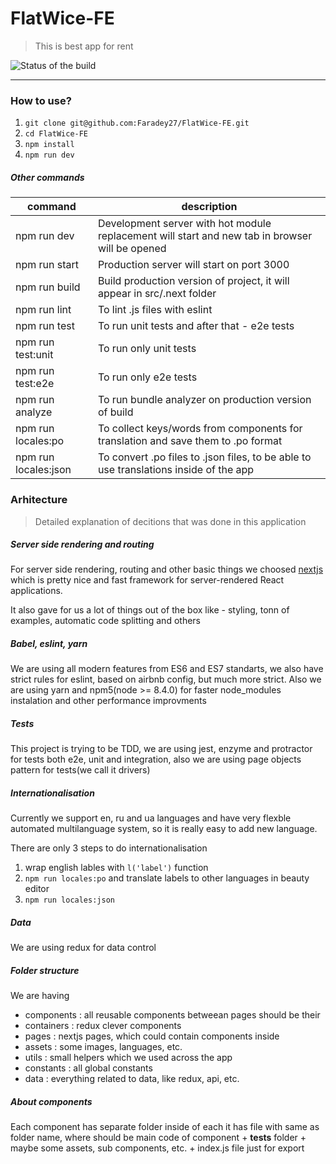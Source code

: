 # FlatWice-FE
> This is best app for rent

![Status of the build](https://circleci.com/gh/Faradey27/FlatWice-FE.png?style=shield&circle-token=8e31470241d9317a51a5a6dba9cea10971141a5c)

---

### How to use?

1. ```git clone git@github.com:Faradey27/FlatWice-FE.git```
2. ```cd FlatWice-FE```
3. ```npm install```
4. ```npm run dev```

##### Other commands

| command | description |
|----------|-------------|
| npm run dev | Development server with hot module replacement will start and new tab in browser will be opened  |
| npm run start | Production server will start on port 3000  |
| npm run build | Build production version of project, it will appear in src/.next folder  |
| npm run lint | To lint .js files with eslint  |
| npm run test | To run unit tests and after that - e2e tests  |
| npm run test:unit | To run only unit tests |
| npm run test:e2e | To run only e2e tests |
| npm run analyze | To run bundle analyzer on production version of build |
| npm run locales:po | To collect keys/words from components for translation and save them to .po format |
| npm run locales:json | To convert .po files to .json files, to be able to use translations inside of the app |

### Arhitecture
> Detailed explanation of decitions that was done in this application

##### Server side rendering and routing

For server side rendering, routing and other basic things we choosed [nextjs](https://github.com/zeit/next.js) which is pretty nice and fast framework for server-rendered React applications.

It also gave for us a lot of things out of the box like - styling, tonn of examples, automatic code splitting and others

##### Babel, eslint, yarn

We are using all modern features from ES6 and ES7 standarts, we also have strict rules for eslint, based on airbnb config, but much more strict. Also we are using yarn and npm5(node >= 8.4.0) for faster node_modules instalation and other performance improvments

##### Tests

This project is trying to be TDD, we are using jest, enzyme and protractor for tests both e2e, unit and integration, also we are using
page objects pattern for tests(we call it drivers)

##### Internationalisation

Currently we support en, ru and ua languages and have very flexble automated multilanguage system, so it is really easy to add new language.

There are only 3 steps to do internationalisation
1. wrap english lables with ```l('label')``` function
2. ```npm run locales:po``` and translate labels to other languages in beauty editor
3. ```npm run locales:json```

##### Data

We are using redux for data control

##### Folder structure

We are having
- components : all reusable components betweean pages should be their
- containers : redux clever components
- pages : nextjs pages, which could contain components inside
- assets : some images, languages, etc.
- utils : small helpers which we used across the app
- constants : all global constants
- data : everything related to data, like redux, api, etc.

##### About components

Each component has separate folder inside of each it has file with same as folder name, where should be main code of component + __tests__ folder + maybe some assets, sub components, etc. + index.js file just for export



